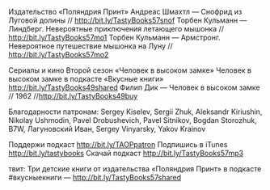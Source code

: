 
Издательство «Поляндрия Принт»
Андреас Шмахтл — Снофрид из Луговой долины // http://bit.ly/TastyBooks57snof
Торбен Кульманн — Линдберг. Невероятные приключения летающего мышонка // http://bit.ly/TastyBooks57mo1
Торбен Кульманн — Армстронг. Невероятное путешествие мышонка на Луну // http://bit.ly/TastyBooks57mo2


Сериалы и кино
Второй сезон «Человек в высоком замке» 
Человек в высоком замке в подкасте «Вкусные книги» http://bit.ly/TastyBooks49shared
Филип Дик — Человек в высоком замке // 1962 //http://bit.ly/TastyBooks49buy

Благодарности патронам: Sergey Kiselev, Sergii Zhuk, Aleksandr Kiriushin, Nikolay Ushmodin, Pavel Drobushevich, Pavel Sitnikov, Bogdan Storozhuk, B7W, Лагуновский Иван, Sergey Vinyarsky, Yakov Krainov

Поддержи подкаст http://bit.ly/TAOPpatron
Подпишись в iTunes http://bit.ly/tastybooks
Скачай подкаст http://bit.ly/TastyBooks57mp3

твит:
Три детские книги от издательства «Поляндрия Принт» в подкасте #вкусныекниги — http://bit.ly/TastyBooks57shared